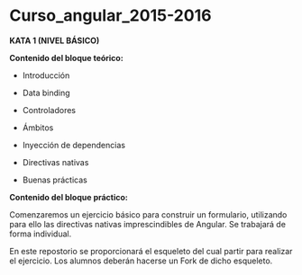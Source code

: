 # Curso_angular_2015-2016

**KATA 1 (NIVEL BÁSICO)**

**Contenido del bloque teórico:**

* Introducción
    
* Data binding
    
* Controladores
    
* Ámbitos
    
* Inyección de dependencias
    
* Directivas nativas
    
* Buenas prácticas
    

**Contenido del bloque práctico:**

Comenzaremos un ejercicio básico para construir un formulario, utilizando para ello las directivas nativas imprescindibles de Angular. Se trabajará de forma individual.

En este repostorio se proporcionará el esqueleto del cual partir para realizar el ejercicio. Los alumnos deberán hacerse un Fork de dicho esqueleto.
